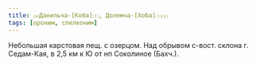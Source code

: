 ```yaml
---
title: ⒜Данильча-[Коба]⒯, Долемча-[Хоба]⒯⒵
tags: [ороним, спелеоним]
---
```


Небольшая карстовая пещ. с озерцом. Над обрывом с-вост. склона г. Седам-Кая, в
2,5 км к Ю от нп Соколиное (Бахч.).
